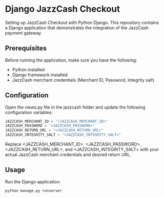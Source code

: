# Django JazzCash Checkout
Setting up JazzCash Checkout with Python Django.
This repository contains a Django application that demonstrates the integration of the JazzCash payment gateway.

## Prerequisites

Before running the application, make sure you have the following:

- Python installed
- Django framework installed
- JazzCash merchant credentials (Merchant ID, Password, Integrity salt)

## Configuration
Open the views.py file in the jazzcash folder and update the following configuration variables:

```python
JAZZCASH_MERCHANT_ID = "<JAZZCASH_MERCHANT_ID>"
JAZZCASH_PASSWORD = "<JAZZCASH_PASSWORD>"
JAZZCASH_RETURN_URL = "<JAZZCASH_RETURN_URL>"
JAZZCASH_INTEGRITY_SALT = "<JAZZCASH_INTEGRITY_SALT>"
```
Replace <JAZZCASH_MERCHANT_ID>, <JAZZCASH_PASSWORD>, <JAZZCASH_RETURN_URL>, and <JAZZCASH_INTEGRITY_SALT> with your actual JazzCash merchant credentials and desired return URL.

## Usage
Run the Django application:
```shell
python manage.py runserver
```

